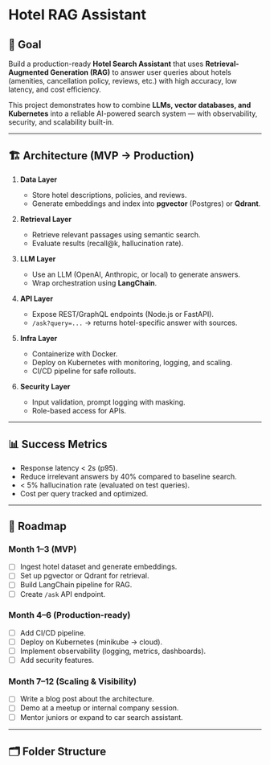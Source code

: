 # Hotel RAG Assistant

## 🎯 Goal
Build a production-ready **Hotel Search Assistant** that uses **Retrieval-Augmented Generation (RAG)** to answer user queries about hotels (amenities, cancellation policy, reviews, etc.) with high accuracy, low latency, and cost efficiency.

This project demonstrates how to combine **LLMs, vector databases, and Kubernetes** into a reliable AI-powered search system — with observability, security, and scalability built-in.

---

## 🏗️ Architecture (MVP → Production)
1. **Data Layer**
   - Store hotel descriptions, policies, and reviews.
   - Generate embeddings and index into **pgvector** (Postgres) or **Qdrant**.

2. **Retrieval Layer**
   - Retrieve relevant passages using semantic search.
   - Evaluate results (recall@k, hallucination rate).

3. **LLM Layer**
   - Use an LLM (OpenAI, Anthropic, or local) to generate answers.
   - Wrap orchestration using **LangChain**.

4. **API Layer**
   - Expose REST/GraphQL endpoints (Node.js or FastAPI).
   - `/ask?query=...` → returns hotel-specific answer with sources.

5. **Infra Layer**
   - Containerize with Docker.
   - Deploy on Kubernetes with monitoring, logging, and scaling.
   - CI/CD pipeline for safe rollouts.

6. **Security Layer**
   - Input validation, prompt logging with masking.
   - Role-based access for APIs.

---

## 📊 Success Metrics
- Response latency < 2s (p95).
- Reduce irrelevant answers by 40% compared to baseline search.
- < 5% hallucination rate (evaluated on test queries).
- Cost per query tracked and optimized.

---

## 🚀 Roadmap
### Month 1–3 (MVP)
- [ ] Ingest hotel dataset and generate embeddings.
- [ ] Set up pgvector or Qdrant for retrieval.
- [ ] Build LangChain pipeline for RAG.
- [ ] Create `/ask` API endpoint.

### Month 4–6 (Production-ready)
- [ ] Add CI/CD pipeline.
- [ ] Deploy on Kubernetes (minikube → cloud).
- [ ] Implement observability (logging, metrics, dashboards).
- [ ] Add security features.

### Month 7–12 (Scaling & Visibility)
- [ ] Write a blog post about the architecture.
- [ ] Demo at a meetup or internal company session.
- [ ] Mentor juniors or expand to car search assistant.

---

## 🗂️ Folder Structure
